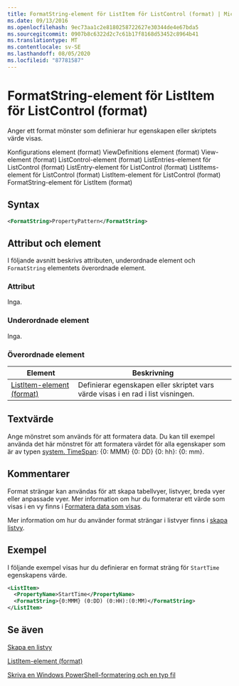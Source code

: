 ```yaml
---
title: FormatString-element för ListItem för ListControl (format) | Microsoft Docs
ms.date: 09/13/2016
ms.openlocfilehash: 9ec73aa1c2e8180258722627e30344de4e67bda5
ms.sourcegitcommit: 0907b8c6322d2c7c61b17f8168d53452c8964b41
ms.translationtype: MT
ms.contentlocale: sv-SE
ms.lasthandoff: 08/05/2020
ms.locfileid: "87781587"
---
```

# <a name="formatstring-element-for-listitem-for-listcontrol--format"></a>FormatString-element för ListItem för ListControl  (format)

Anger ett format mönster som definierar hur egenskapen eller skriptets värde visas.

Konfigurations element (format) ViewDefinitions element (format) View-element (format) ListControl-element (format) ListEntries-element för ListControl (format) ListEntry-element för ListControl (format) ListItems-element för ListControl (format) ListItem-element för ListControl (format) FormatString-element för ListItem (format)

## <a name="syntax"></a>Syntax

```xml
<FormatString>PropertyPattern</FormatString>
```

## <a name="attributes-and-elements"></a>Attribut och element

I följande avsnitt beskrivs attributen, underordnade element och `FormatString` elementets överordnade element.

### <a name="attributes"></a>Attribut

Inga.

### <a name="child-elements"></a>Underordnade element

Inga.

### <a name="parent-elements"></a>Överordnade element

|Element|Beskrivning|
|-------------|-----------------|
|[ListItem-element (format)](./listitem-element-for-listitems-for-listcontrol-format.md)|Definierar egenskapen eller skriptet vars värde visas i en rad i list visningen.|

## <a name="text-value"></a>Textvärde

Ange mönstret som används för att formatera data. Du kan till exempel använda det här mönstret för att formatera värdet för alla egenskaper som är av typen [system. TimeSpan](/dotnet/api/System.TimeSpan): {0: MMM} {0: DD} {0: hh}: {0: mm}.

## <a name="remarks"></a>Kommentarer

Format strängar kan användas för att skapa tabellvyer, listvyer, breda vyer eller anpassade vyer. Mer information om hur du formaterar ett värde som visas i en vy finns i [Formatera data som visas](./formatting-displayed-data.md).

Mer information om hur du använder format strängar i listvyer finns i [skapa listvy](./creating-a-list-view.md).

## <a name="example"></a>Exempel

I följande exempel visas hur du definierar en format sträng för `StartTime` egenskapens värde.

```xml
<ListItem>
  <PropertyName>StartTime</PropertyName>
  <FormatString>{0:MMM} (0:DD) (0:HH):(0:MM)</FormatString>
</ListItem>
```

## <a name="see-also"></a>Se även

[Skapa en listvy](./creating-a-list-view.md)

[ListItem-element (format)](./listitem-element-for-listitems-for-listcontrol-format.md)

[Skriva en Windows PowerShell-formatering och en typ fil](./writing-a-powershell-formatting-file.md)

